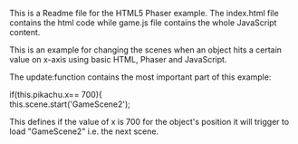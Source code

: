 This is a Readme file for the HTML5 Phaser example.
The index.html file contains the html code while game.js file contains the whole JavaScript content.

This is an example for changing the scenes when an object hits a certain value on x-axis using basic HTML, Phaser and JavaScript. <br>

The update:function contains the most important part of this example: 

if(this.pikachu.x== 700){          
        this.scene.start('GameScene2'); 
 
This defines if the value of x is 700 for the object's position it will trigger to load "GameScene2" i.e. the next scene. 

